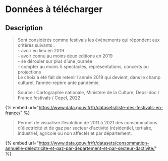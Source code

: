 # Données à télécharger

## Description

> Sont considérés comme festivals les événements qui répondent aux critères suivants :\
> \- avoir eu lieu en 2019\
> \- avoir connu au moins deux éditions en 2019\
> \- se dérouler sur plus d’une journée\
> \- compter au moins 5 spectacles, représentations, concerts ou projections\
> Le choix a été fait de retenir l’année 2019 qui devient, dans le champ culturel, l’année-repère ante pandémie.
>
> Source : Cartographie nationale, Ministère de la Culture, Deps-doc / France festivals / Cepel, 2022

{% embed url="https://www.data.gouv.fr/fr/datasets/liste-des-festivals-en-france/" %}

> Permet de visualiser l’évolution de 2011 à 2021 des consommations d'électricité et de gaz par secteur d'activité (résidentiel, tertiaire, industriel, agricole ou non affecté) et par département.

{% embed url="https://www.data.gouv.fr/fr/datasets/consommation-annuelle-delectricite-et-gaz-par-departement-et-par-secteur-dactivite/" %}

